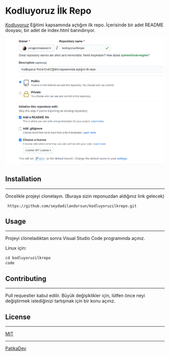 # Kodluyoruz İlk Repo  
[Kodluyoruz](https://www.kodluyoruz.org/) Eğitimi kapsamında açtığım ilk repo. İçerisinde bir adet README dosyası, bir adet de index.html barındırıyor.

![ornekss](github.png)

## Installation
---   
 Öncelikle projeyi clonelayın. (Buraya sizin reponuzdan aldığınız link gelecek)
 ```
  https://github.com/seydadilandursun/kodluyoruzilkrepo.git 
 ```

## Usage
---
Projeyi cloneladıktan sonra Visual Studio Code programında açınız.

Linux için:
```
cd kodluyoruzilkrepo
code 
```
## Contributing
---
Pull requestler kabul edilir. Büyük değişiklikler için, lütfen önce neyi değiştirmek istediğinizi tartışmak için bir konu açınız.
## License 
---
[MIT](https://choosealicense.com/licenses/mit/)

---

[PatikaDev](https://app.patika.dev/)
